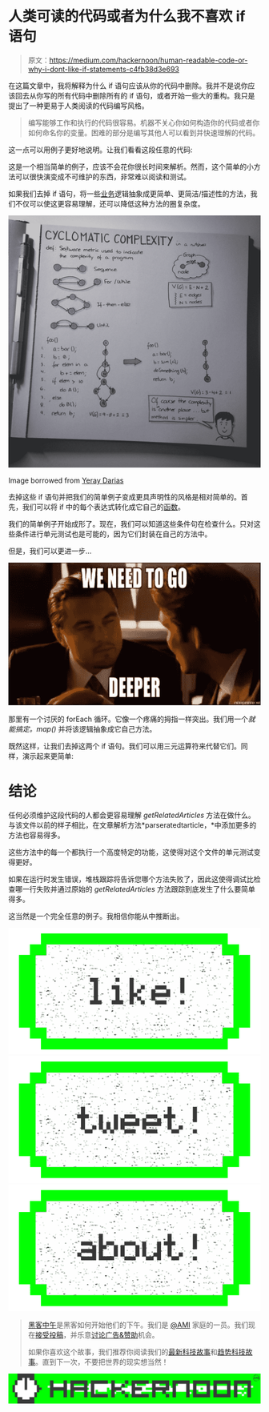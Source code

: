 # 人类可读的代码或者为什么我不喜欢 if 语句

> 原文：<https://medium.com/hackernoon/human-readable-code-or-why-i-dont-like-if-statements-c4fb38d3e693>

在这篇文章中，我将解释为什么 if 语句应该从你的代码中删除。我并不是说你应该回去从你写的所有代码中删除所有的 if 语句，或者开始一些大的重构。我只是提出了一种更易于人类阅读的代码编写风格。

> 编写能够工作和执行的代码很容易。机器不关心你如何构造你的代码或者你如何命名你的变量。困难的部分是编写其他人可以看到并快速理解的代码。

这一点可以用例子更好地说明。让我们看看这段任意的代码:

这是一个相当简单的例子，应该不会花你很长时间来解析。然而，这个简单的小方法可以很快演变成不可维护的东西，非常难以阅读和测试。

如果我们去掉 if 语句，将一些[业务](https://hackernoon.com/tagged/business)逻辑抽象成更简单、更简洁/描述性的方法，我们不仅可以使这更容易理解，还可以降低这种方法的圈复杂度。

![](img/9627ae228640b90bab8fe427214a4722.png)

Image borrowed from [Yeray Darias](https://twitter.com/ydarias)

去掉这些 if 语句并把我们的简单例子变成更具声明性的风格是相对简单的。首先，我们可以将 if 中的每个表达式转化成它自己的[函数](https://hackernoon.com/tagged/function)。

我们的简单例子开始成形了。现在，我们可以知道这些条件句在检查什么。只对这些条件进行单元测试也是可能的，因为它们封装在自己的方法中。

但是，我们可以更进一步…

![](img/7466889c0aec2c7a9f84402fefaa2d7a.png)

那里有一个讨厌的 forEach 循环。它像一个疼痛的拇指一样突出。我们用一个*就能搞定。map()* 并将该逻辑抽象成它自己方法。

既然这样，让我们去掉这两个 if 语句。我们可以用三元运算符来代替它们。同样，演示起来更简单:

# 结论

任何必须维护这段代码的人都会更容易理解 *getRelatedArticles* 方法在做什么。与该文件以前的样子相比，在文章解析方法*parseratedtarticle，*中添加更多的方法也容易得多。

这些方法中的每一个都执行一个高度特定的功能，这使得对这个文件的单元测试变得更好。

如果在运行时发生错误，堆栈跟踪将告诉您哪个方法失败了，因此这使得调试比检查哪一行失败并通过原始的 *getRelatedArticles* 方法跟踪到底发生了什么要简单得多。

这当然是一个完全任意的例子。我相信你能从中推断出。

[![](img/50ef4044ecd4e250b5d50f368b775d38.png)](http://bit.ly/HackernoonFB)[![](img/979d9a46439d5aebbdcdca574e21dc81.png)](https://goo.gl/k7XYbx)[![](img/2930ba6bd2c12218fdbbf7e02c8746ff.png)](https://goo.gl/4ofytp)

> [黑客中午](http://bit.ly/Hackernoon)是黑客如何开始他们的下午。我们是 [@AMI](http://bit.ly/atAMIatAMI) 家庭的一员。我们现在[接受投稿](http://bit.ly/hackernoonsubmission)，并乐意[讨论广告&赞助](mailto:partners@amipublications.com)机会。
> 
> 如果你喜欢这个故事，我们推荐你阅读我们的[最新科技故事](http://bit.ly/hackernoonlatestt)和[趋势科技故事](https://hackernoon.com/trending)。直到下一次，不要把世界的现实想当然！

![](img/be0ca55ba73a573dce11effb2ee80d56.png)